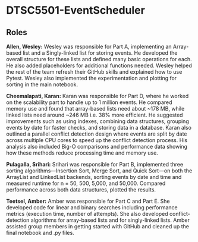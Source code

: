 # DTSC5501-EventScheduler

## Roles 

**Allen, Wesley:** Wesley was responsible for Part A, implementing an Array-based list and a Singly-linked list for storing events. He developed the overall structure for these lists and defined many basic operations for each. He also added placeholders for additional functions needed. Wesley helped the rest of the team refresh their GitHub skills and explained how to use Pytest. Wesley also implemented the experimentation and plotting for sorting in the main notebook.

**Cheemalapati, Karan:** Karan was responsible for Part D, where he worked on the scalability part to handle up to 1 million events. He compared memory use and found that array-based lists need about ~178 MB, while linked lists need around ~246 MB i.e. 38% more efficient. He suggested improvements such as using indexes, combining data structures, grouping events by date for faster checks, and storing data in a database. Karan also outlined a parallel conflict detection design where events are split by date across multiple CPU cores to speed up the conflict detection process. His analysis also included Big-O comparisons and performance data showing how these methods reduce processing time and memory use.

**Pulagalla, Srihari:** Srihari was responsible for Part B, implemented three sorting algorithms—Insertion Sort, Merge Sort, and Quick Sort—on both the ArrayList and LinkedList backends, sorting events by date and time and measured runtime for n = 50, 500, 5,000, and 50,000. Compared performance across both data structures, plotted the results.

**Teetsel, Amber:** Amber was responsible for Part C and Part E. She developed code for linear and binary searches including performance metrics (execution time, number of attempts). She also developed conflict-detection algorithms for array-based lists and for singly-linked lists. Amber assisted group members in getting started with GitHub and cleaned up the final notebook and .py files.
